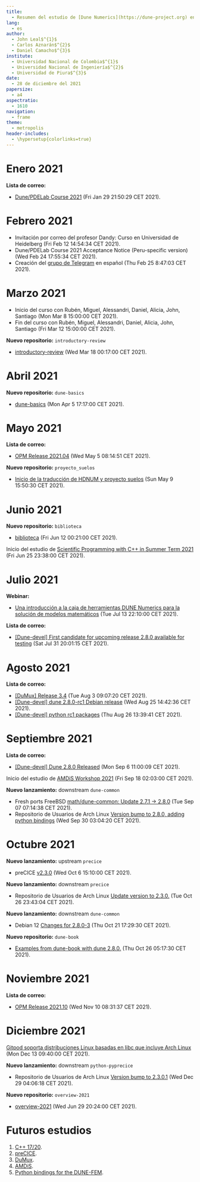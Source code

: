```yaml
---
title:
  - Resumen del estudio de [Dune Numerics](https://dune-project.org) en el año 2021
lang:
  - es
author:
  - John Leal$^{1}$
  - Carlos Aznarán$^{2}$
  - Daniel Camacho$^{3}$
institute:
  - Universidad Nacional de Colombia$^{1}$
  - Universidad Nacional de Ingeniería$^{2}$
  - Universidad de Piura$^{3}$
date:
  - 28 de diciembre del 2021
papersize:
  - a4
aspectratio:
  - 1610
navigation:
  - frame
theme:
  - metropolis
header-includes:
  - \hypersetup{colorlinks=true}
---
```


# Enero 2021

**Lista de correo:**

- [Dune/PDELab Course 2021](https://lists.dune-project.org/pipermail/dune/2021-January/015108.html) (Fri Jan 29 21:50:29 CET 2021).

# Febrero 2021

- Invitación por correo del profesor Dandy: Curso en Universidad de Heidelberg (Fri Feb 12 14:54:34 CET 2021).
- Dune/PDELab Course 2021 Acceptance Notice (Peru-specific version) (Wed Feb 24 17:55:34 CET 2021).
- Creación del [grupo de Telegram](https://t.me/joinchat/OsfYP1xnFlxjN2Ix) en español (Thu Feb 25 8:47:03 CET 2021).

# Marzo 2021

- Inicio del curso con Rubén, Miguel, Alessandri, Daniel, Alicia, John, Santiago (Mon Mar 8 15:00:00 CET 2021).
- Fin del curso con Rubén, Miguel, Alessandri, Daniel, Alicia, John, Santiago (Fri Mar 12 15:00:00 CET 2021).

**Nuevo repositorio:** `introductory-review`

- [introductory-review](https://github.com/cpp-review-dune/introductory-review) (Wed Mar 18 00:17:00 CET 2021).

# Abril 2021

**Nuevo repositorio:** `dune-basics`

- [dune-basics](https://github.com/cpp-review-dune/dune-basics) (Mon Apr 5 17:17:00 CET 2021).

# Mayo 2021

**Lista de correo:**

- [OPM Release 2021.04](https://opm-project.org/pipermail/opm/2021-May/000730.html) (Wed May 5 08:14:51 CET 2021).

**Nuevo repositorio:** `proyecto_suelos`

- [Inicio de la traducción de HDNUM y proyecto suelos](https://github.com/cpp-review-dune/dune-book) (Sun May 9 15:50:30 CET 2021).

# Junio 2021

**Nuevo repositorio:** `biblioteca`

- [biblioteca](https://github.com/cpp-review-dune/biblioteca) (Fri Jun 12 00:21:00 CET 2021).

Inicio del estudio de [Scientific Programming with C++ in Summer Term 2021](https://gitlab.math.tu-dresden.de/teaching/scprog/so2021) (Fri Jun 25 23:38:00 CET 2021).

# Julio 2021

**Webinar:**

- [Una introducción a la caja de herramientas DUNE Numerics para la solución de modelos matemáticos](https://cpp-review-dune.github.io/webinar/slides.pdf) (Tue Jul 13 22:10:00 CET 2021).

**Lista de correo:**

- [[Dune-devel] First candidate for upcoming release 2.8.0 available for testing](https://lists.dune-project.org/pipermail/dune-devel/2021-July/002790.html) (Sat Jul 31 20:01:15 CET 2021).

# Agosto 2021

**Lista de correo:**

- [[DuMux] Release 3.4](https://listserv.uni-stuttgart.de/pipermail/dumux/2021q3/002766.html) (Tue Aug 3 09:07:20 CET 2021).
- [[Dune-devel] dune 2.8.0-rc1 Debian release](https://lists.dune-project.org/pipermail/dune-devel/2021-August/002800.html) (Wed Aug 25 14:42:36 CET 2021).
- [[Dune-devel] python rc1 packages](https://lists.dune-project.org/pipermail/dune-devel/2021-August/002802.html) (Thu Aug 26 13:39:41 CET 2021).

<!-- Reunión con Alicia a las 1pm el 8 de agosto -->

# Septiembre 2021

**Lista de correo:**

- [[Dune-devel] Dune 2.8.0 Released](https://lists.dune-project.org/pipermail/dune-devel/2021-September/002815.html) (Mon Sep 6 11:00:09 CET 2021).

Inicio del estudio de [AMDiS Workshop 2021](https://amdis.readthedocs.io/en/latest/workshop/2021) (Fri Sep 18 02:03:00 CET 2021).

**Nuevo lanzamiento:** downstream `dune-common`

- Fresh ports FreeBSD [math/dune-common: Update 2.7.1 -> 2.8.0](https://cgit.freebsd.org/ports/commit/math/dune-common/Makefile?id=49b120d5b0e55031d89b1564a12eee65064e5eaf) (Tue Sep 07 07:14:38 CET 2021).
- Repositorio de Usuarios de Arch Linux [Version bump to 2.8.0, adding python bindings](https://aur.archlinux.org/cgit/aur.git/commit/?h=dune-common&id=09926ead5ceea3d09bc9d06e4b3aa003c98671da) (Wed Sep 30 03:04:20 CET 2021).

# Octubre 2021

**Nuevo lanzamiento:** upstream `precice`

- preCICE [v2.3.0](https://github.com/precice/precice/releases/tag/v2.3.0) (Wed Oct 6 15:10:00 CET 2021).

**Nuevo lanzamiento:** downstream `precice`

- Repositorio de Usuarios de Arch Linux [Update version to 2.3.0.](https://aur.archlinux.org/cgit/aur.git/commit/?h=precice&id=37097e26e4ffb364064e8820b10689dd5d71eb9c) (Tue Oct 26 23:43:04 CET 2021).

**Nuevo lanzamiento:** downstream `dune-common`

- Debian 12 [Changes for 2.8.0-3](https://salsa.debian.org/science-team/dune-common/-/commit/d7df80a43cb624edc8a5846084ac2ffa005498c2) (Thu Oct 21 17:29:30 CET 2021).

**Nuevo repositorio:** `dune-book`

- [Examples from dune-book with dune 2.8.0.](https://github.com/cpp-review-dune/dune-book) (Thu Oct 26 05:17:30 CET 2021).

# Noviembre 2021

**Lista de correo:**

- [OPM Release 2021.10](https://opm-project.org/pipermail/opm/2021-November/000773.html) (Wed Nov 10 08:31:37 CET 2021).

# Diciembre 2021

[Gitpod soporta distribuciones Linux basadas en libc que incluye Arch Linux](https://twitter.com/csweichel/status/1470312576915550212) (Mon Dec 13 09:40:00 CET 2021).

**Nuevo lanzamiento:** downstream `python-pyprecice`

- Repositorio de Usuarios de Arch Linux [Version bump to 2.3.0.1](https://aur.archlinux.org/cgit/aur.git/commit/?h=python-pyprecice&id=b32420468e51befb1e2b42d7f20f914158fba476) (Wed Dec 29 04:06:18 CET 2021).

**Nuevo repositorio:** `overview-2021`

- [overview-2021](https://github.com/cpp-review-dune/overview-2021) (Wed Jun 29 20:24:00 CET 2021).

<!-- Reunión con Rubén a las Xpm el Y de enero -->

<!-- # Fragile slide {.fragile}

- What is SCM?
  - Source Control Management/Manager

```cpp
#include <iostream>

int main(int argc, char** argv[])
{

  std::cout << "Hola!" << std::endl;

  return 0;
}
``` -->

# Futuros estudios

1. [C++ 17/20](https://isocpp.org).
2. [preCICE](https://precice.org).
3. [DuMux](https://dumux.org).
4. [AMDiS](https://amdis.readthedocs.io).
5. [Python bindings for the DUNE-FEM](https://www.dune-project.org/sphinx/content/sphinx/dune-fem).

<!--
Manuales:
- https://ctan.dcc.uchile.cl/macros/latex/contrib/beamer/doc/beameruserguide.pdf
- https://pandoc.org/MANUAL.pdf
-->
